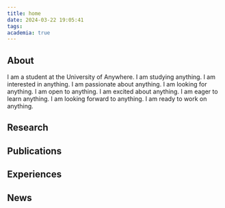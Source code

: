 ```yaml
---
title: home
date: 2024-03-22 19:05:41
tags:
academia: true
---
```



## About

I am a student at the University of Anywhere. I am studying anything. I am interested in anything. I am passionate about anything. I am looking for anything. I am open to anything. I am excited about anything. I am eager to learn anything. I am looking forward to anything. I am ready to work on anything. 

## Research

## Publications 

## Experiences

## News






